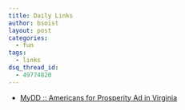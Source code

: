 ```yaml
---
title: Daily Links
author: bsoist
layout: post
categories:
  - fun
tags:
  - links
dsq_thread_id:
  - 49774820
---
```

<ul class="delicious">
  <li>
    <div class="delicious-link">
      <a href="http://www.mydd.com/story/2009/2/25/183122/094">MyDD :: Americans for Prosperity Ad in Virginia</a>
    </div>
  </li>
</ul>

